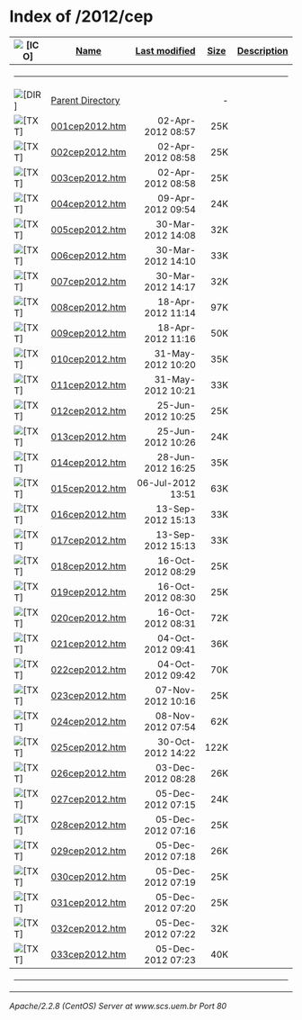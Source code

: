  <body>
<h1>Index of /2012/cep</h1>
<table><tr><th><img src="/icons/blank.gif" alt="[ICO]"></th><th><a href="?C=N;O=D">Name</a></th><th><a href="?C=M;O=A">Last modified</a></th><th><a href="?C=S;O=A">Size</a></th><th><a href="?C=D;O=A">Description</a></th></tr><tr><th colspan="5"><hr></th></tr>
<tr><td valign="top"><img src="/icons/back.gif" alt="[DIR]"></td><td><a href="/2012/">Parent Directory</a></td><td>&nbsp;</td><td align="right">  - </td></tr>
<tr><td valign="top"><img src="/icons/text.gif" alt="[TXT]"></td><td><a href="001cep2012.htm">001cep2012.htm</a></td><td align="right">02-Apr-2012 08:57  </td><td align="right"> 25K</td></tr>
<tr><td valign="top"><img src="/icons/text.gif" alt="[TXT]"></td><td><a href="002cep2012.htm">002cep2012.htm</a></td><td align="right">02-Apr-2012 08:58  </td><td align="right"> 25K</td></tr>
<tr><td valign="top"><img src="/icons/text.gif" alt="[TXT]"></td><td><a href="003cep2012.htm">003cep2012.htm</a></td><td align="right">02-Apr-2012 08:58  </td><td align="right"> 25K</td></tr>
<tr><td valign="top"><img src="/icons/text.gif" alt="[TXT]"></td><td><a href="004cep2012.htm">004cep2012.htm</a></td><td align="right">09-Apr-2012 09:54  </td><td align="right"> 24K</td></tr>
<tr><td valign="top"><img src="/icons/text.gif" alt="[TXT]"></td><td><a href="005cep2012.htm">005cep2012.htm</a></td><td align="right">30-Mar-2012 14:08  </td><td align="right"> 32K</td></tr>
<tr><td valign="top"><img src="/icons/text.gif" alt="[TXT]"></td><td><a href="006cep2012.htm">006cep2012.htm</a></td><td align="right">30-Mar-2012 14:10  </td><td align="right"> 33K</td></tr>
<tr><td valign="top"><img src="/icons/text.gif" alt="[TXT]"></td><td><a href="007cep2012.htm">007cep2012.htm</a></td><td align="right">30-Mar-2012 14:17  </td><td align="right"> 32K</td></tr>
<tr><td valign="top"><img src="/icons/text.gif" alt="[TXT]"></td><td><a href="008cep2012.htm">008cep2012.htm</a></td><td align="right">18-Apr-2012 11:14  </td><td align="right"> 97K</td></tr>
<tr><td valign="top"><img src="/icons/text.gif" alt="[TXT]"></td><td><a href="009cep2012.htm">009cep2012.htm</a></td><td align="right">18-Apr-2012 11:16  </td><td align="right"> 50K</td></tr>
<tr><td valign="top"><img src="/icons/text.gif" alt="[TXT]"></td><td><a href="010cep2012.htm">010cep2012.htm</a></td><td align="right">31-May-2012 10:20  </td><td align="right"> 35K</td></tr>
<tr><td valign="top"><img src="/icons/text.gif" alt="[TXT]"></td><td><a href="011cep2012.htm">011cep2012.htm</a></td><td align="right">31-May-2012 10:21  </td><td align="right"> 33K</td></tr>
<tr><td valign="top"><img src="/icons/text.gif" alt="[TXT]"></td><td><a href="012cep2012.htm">012cep2012.htm</a></td><td align="right">25-Jun-2012 10:25  </td><td align="right"> 25K</td></tr>
<tr><td valign="top"><img src="/icons/text.gif" alt="[TXT]"></td><td><a href="013cep2012.htm">013cep2012.htm</a></td><td align="right">25-Jun-2012 10:26  </td><td align="right"> 24K</td></tr>
<tr><td valign="top"><img src="/icons/text.gif" alt="[TXT]"></td><td><a href="014cep2012.htm">014cep2012.htm</a></td><td align="right">28-Jun-2012 16:25  </td><td align="right"> 35K</td></tr>
<tr><td valign="top"><img src="/icons/text.gif" alt="[TXT]"></td><td><a href="015cep2012.htm">015cep2012.htm</a></td><td align="right">06-Jul-2012 13:51  </td><td align="right"> 63K</td></tr>
<tr><td valign="top"><img src="/icons/text.gif" alt="[TXT]"></td><td><a href="016cep2012.htm">016cep2012.htm</a></td><td align="right">13-Sep-2012 15:13  </td><td align="right"> 33K</td></tr>
<tr><td valign="top"><img src="/icons/text.gif" alt="[TXT]"></td><td><a href="017cep2012.htm">017cep2012.htm</a></td><td align="right">13-Sep-2012 15:13  </td><td align="right"> 33K</td></tr>
<tr><td valign="top"><img src="/icons/text.gif" alt="[TXT]"></td><td><a href="018cep2012.htm">018cep2012.htm</a></td><td align="right">16-Oct-2012 08:29  </td><td align="right"> 25K</td></tr>
<tr><td valign="top"><img src="/icons/text.gif" alt="[TXT]"></td><td><a href="019cep2012.htm">019cep2012.htm</a></td><td align="right">16-Oct-2012 08:30  </td><td align="right"> 25K</td></tr>
<tr><td valign="top"><img src="/icons/text.gif" alt="[TXT]"></td><td><a href="020cep2012.htm">020cep2012.htm</a></td><td align="right">16-Oct-2012 08:31  </td><td align="right"> 72K</td></tr>
<tr><td valign="top"><img src="/icons/text.gif" alt="[TXT]"></td><td><a href="021cep2012.htm">021cep2012.htm</a></td><td align="right">04-Oct-2012 09:41  </td><td align="right"> 36K</td></tr>
<tr><td valign="top"><img src="/icons/text.gif" alt="[TXT]"></td><td><a href="022cep2012.htm">022cep2012.htm</a></td><td align="right">04-Oct-2012 09:42  </td><td align="right"> 70K</td></tr>
<tr><td valign="top"><img src="/icons/text.gif" alt="[TXT]"></td><td><a href="023cep2012.htm">023cep2012.htm</a></td><td align="right">07-Nov-2012 10:16  </td><td align="right"> 25K</td></tr>
<tr><td valign="top"><img src="/icons/text.gif" alt="[TXT]"></td><td><a href="024cep2012.htm">024cep2012.htm</a></td><td align="right">08-Nov-2012 07:54  </td><td align="right"> 62K</td></tr>
<tr><td valign="top"><img src="/icons/text.gif" alt="[TXT]"></td><td><a href="025cep2012.htm">025cep2012.htm</a></td><td align="right">30-Oct-2012 14:22  </td><td align="right">122K</td></tr>
<tr><td valign="top"><img src="/icons/text.gif" alt="[TXT]"></td><td><a href="026cep2012.htm">026cep2012.htm</a></td><td align="right">03-Dec-2012 08:28  </td><td align="right"> 26K</td></tr>
<tr><td valign="top"><img src="/icons/text.gif" alt="[TXT]"></td><td><a href="027cep2012.htm">027cep2012.htm</a></td><td align="right">05-Dec-2012 07:15  </td><td align="right"> 24K</td></tr>
<tr><td valign="top"><img src="/icons/text.gif" alt="[TXT]"></td><td><a href="028cep2012.htm">028cep2012.htm</a></td><td align="right">05-Dec-2012 07:16  </td><td align="right"> 25K</td></tr>
<tr><td valign="top"><img src="/icons/text.gif" alt="[TXT]"></td><td><a href="029cep2012.htm">029cep2012.htm</a></td><td align="right">05-Dec-2012 07:18  </td><td align="right"> 26K</td></tr>
<tr><td valign="top"><img src="/icons/text.gif" alt="[TXT]"></td><td><a href="030cep2012.htm">030cep2012.htm</a></td><td align="right">05-Dec-2012 07:19  </td><td align="right"> 25K</td></tr>
<tr><td valign="top"><img src="/icons/text.gif" alt="[TXT]"></td><td><a href="031cep2012.htm">031cep2012.htm</a></td><td align="right">05-Dec-2012 07:20  </td><td align="right"> 25K</td></tr>
<tr><td valign="top"><img src="/icons/text.gif" alt="[TXT]"></td><td><a href="032cep2012.htm">032cep2012.htm</a></td><td align="right">05-Dec-2012 07:22  </td><td align="right"> 32K</td></tr>
<tr><td valign="top"><img src="/icons/text.gif" alt="[TXT]"></td><td><a href="033cep2012.htm">033cep2012.htm</a></td><td align="right">05-Dec-2012 07:23  </td><td align="right"> 40K</td></tr>
<tr><th colspan="5"><hr></th></tr>
</table>
<address>Apache/2.2.8 (CentOS) Server at www.scs.uem.br Port 80</address>
</body></html>
